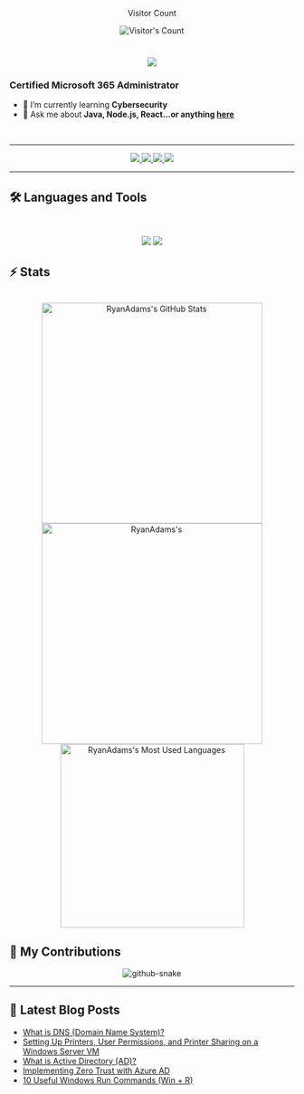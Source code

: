 <div align="center"> 
  <p>Visitor Count</p>
  <img src="https://profile-counter.glitch.me/RyanAdams/count.svg" alt="Visitor's Count" />
</div>

<h1 align="center">
    <img src="https://readme-typing-svg.herokuapp.com/?font=Inter&size=48&center=true&vCenter=true&width=500&height=70&color=4493F8&duration=4000&lines=Hi+There!+👋;+I'm+Ryan+!;" />
</h1>

### Certified Microsoft 365 Administrator

- 🌱 I’m currently learning **Cybersecurity**
- 💬 Ask me about **Java, Node.js, React...or anything [here](https://github.com/Ryan-Adams57)**  

<br>

<hr>

<div align="center">
  <a href="mailto:ryan.adams1277@gmail.com">
    <img src="https://img.shields.io/badge/Gmail-333333?style=for-the-badge&logo=gmail&logoColor=red" />
  </a>
  <a href="https://www.linkedin.com/in/ryan-adamsz7157" target="_blank">
    <img src="https://img.shields.io/badge/LinkedIn-0077B5?style=for-the-badge&logo=linkedin&logoColor=white" target="_blank" />
  </a>
  <a href="https://medium.com/@ryan.adams1277" target="_blank">
    <img src="https://img.shields.io/badge/Medium-000000?style=for-the-badge&logo=medium&logoColor=white" target="_blank" />
  </a>
  <a href="https://codepen.io/Ryan-1957" target="_blank">
    <img src="https://img.shields.io/badge/CodePen-1e1f26?style=for-the-badge&logo=codepen&logoColor=white" target="_blank" />
  </a>
</div>

<hr>

## 🛠️ Languages and Tools

<br>

<p align="center">
  <img src="https://skillicons.dev/icons?i=java,spring,ts,nodejs,react,nextjs,mongodb,postgres,prisma" />
  <img src="https://skillicons.dev/icons?i=html,css,sass,tailwind,js,vue,redux,d3,git,postman,figma" />
</p>

## ⚡️ Stats

<br>

<div align=center>
  <img width=390 src="https://github-readme-stats.vercel.app/api?username=ryanadams&theme=transparent&count_private=true&show_icons=true&rank_icon=github&locale=en" alt="RyanAdams's GitHub Stats" />
  <img width=390 src="https://github-readme-streak-stats.herokuapp.com/?user=ryanadams&theme=transparent&count_private=true&border_radius=10&locale=en" alt="RyanAdams's" />
  <img width=325 src="https://github-readme-stats.vercel.app/api/top-langs?username=ryanadams&theme=transparent&layout=donut&hide=css&langs_count=8&border_radius=10&show_icons=true&locale=en" alt="RyanAdams's Most Used Languages" />
</div>

## 🐍 My Contributions

<div align="center">
  <picture>
    <source media="(prefers-color-scheme: dark)" srcset="https://raw.githubusercontent.com/RyanAdams/RyanAdams/output/github-contribution-grid-snake-dark.svg" />
    <source media="(prefers-color-scheme: light)" srcset="https://raw.githubusercontent.com/RyanAdams/RyanAdams/output/github-contribution-grid-snake.svg" />
    <img alt="github-snake" src="https://raw.githubusercontent.com/RyanAdams/RyanAdams/output/github-contribution-grid-snake.svg" />
  </picture>
</div>

<hr>

## 📕 Latest Blog Posts
<!-- BLOG-POST-LIST:START -->
- [What is DNS (Domain Name System)?](https://medium.com/@ryan.adams1277/what-is-dns-domain-name-system-cffe962b27c8)
- [Setting Up Printers, User Permissions, and Printer Sharing on a Windows Server VM](https://medium.com/@ryan.adams1277/setting-up-printers-user-permissions-and-printer-sharing-on-a-windows-server-vm-97bef4209c68)
- [What is Active Directory (AD)?](https://medium.com/@ryan.adams1277/what-is-active-directory-ad-9b32b16b5161)
- [Implementing Zero Trust with Azure AD](https://medium.com/@ryan.adams1277/implementing-zero-trust-with-azure-ad-5ed7edd2ecdf)
- [10 Useful Windows Run Commands (Win + R)](https://medium.com/@ryan.adams1277/10-useful-windows-run-commands-win-r-367c27d4b07e)
<!-- BLOG-POST-LIST:END -->
